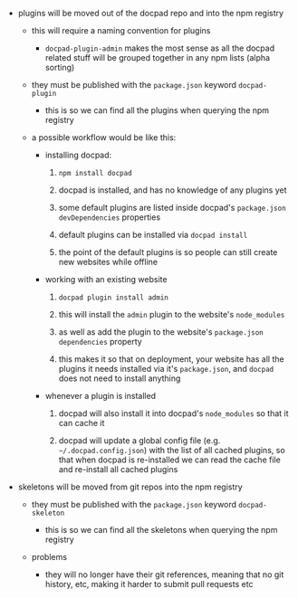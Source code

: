 - plugins will be moved out of the docpad repo and into the npm registry

	- this will require a naming convention for plugins

		- `docpad-plugin-admin` makes the most sense as all the docpad related stuff will be grouped together in any npm lists (alpha sorting)

	- they must be published with the `package.json` keyword `docpad-plugin`

		- this is so we can find all the plugins when querying the npm registry

	- a possible workflow would be like this:

		- installing docpad:

			1. `npm install docpad`

			2. docpad is installed, and has no knowledge of any plugins yet

			3. some default plugins are listed inside docpad's `package.json` `devDependencies` properties

			4. default plugins can be installed via `docpad install`

			5. the point of the default plugins is so people can still create new websites while offline


		- working with an existing website

			1. `docpad plugin install admin`

			2. this will install the `admin` plugin to the website's `node_modules`

			3. as well as add the plugin to the website's `package.json` `dependencies` property

			4. this makes it so that on deployment, your website has all the plugins it needs installed via it's `package.json`, and `docpad` does not need to install anything


		- whenever a plugin is installed

			1. docpad will also install it into docpad's `node_modules` so that it can cache it

			2. docpad will update a global config file (e.g. `~/.docpad.config.json`) with the list of all cached plugins, so that when docpad is re-installed we can read the cache file and re-install all cached plugins



- skeletons will be moved from git repos into the npm registry

	- they must be published with the `package.json` keyword `docpad-skeleton`

		- this is so we can find all the skeletons when querying the npm registry

	- problems

		- they will no longer have their git references, meaning that no git history, etc, making it harder to submit pull requests etc






